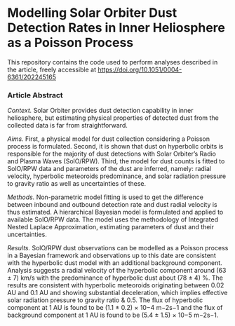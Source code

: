 # Modelling Solar Orbiter Dust Detection Rates in Inner Heliosphere as a Poisson Process

This repository contains the code used to perform analyses described in the article, freely accessible at https://doi.org/10.1051/0004-6361/202245165

### Article Abstract
*Context.* Solar Orbiter provides dust detection capability in inner heliosphere, but estimating physical properties of detected dust from
the collected data is far from straightforward.

*Aims.* First, a physical model for dust collection considering a Poisson process is formulated. Second, it is shown that dust on
hyperbolic orbits is responsible for the majority of dust detections with Solar Orbiter’s Radio and Plasma Waves (SolO/RPW). Third,
the model for dust counts is fitted to SolO/RPW data and parameters of the dust are inferred, namely: radial velocity, hyperbolic
meteoroids predominance, and solar radiation pressure to gravity ratio as well as uncertainties of these.

*Methods.* Non-parametric model fitting is used to get the difference between inbound and outbound detection rate and dust radial
velocity is thus estimated. A hierarchical Bayesian model is formulated and applied to available SolO/RPW data. The model uses the
methodology of Integrated Nested Laplace Approximation, estimating parameters of dust and their uncertainties.

*Results.* SolO/RPW dust observations can be modelled as a Poisson process in a Bayesian framework and observations up to this date
are consistent with the hyperbolic dust model with an additional background component. Analysis suggests a radial velocity of the
hyperbolic component around (63 ± 7) km/s with the predominance of hyperbolic dust about (78 ± 4) %. The results are consistent
with hyperbolic meteoroids originating between 0.02 AU and 0.1 AU and showing substantial deceleration, which implies effective
solar radiation pressure to gravity ratio & 0.5. The flux of hyperbolic component at 1 AU is found to be (1.1 ± 0.2) × 10−4 m−2s−1 and
the flux of background component at 1 AU is found to be (5.4 ± 1.5) × 10−5 m−2s−1.
